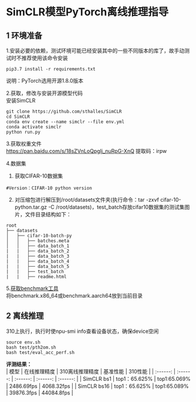 # SimCLR模型PyTorch离线推理指导

## 1 环境准备 

1.安装必要的依赖，测试环境可能已经安装其中的一些不同版本的库了，故手动测试时不推荐使用该命令安装  
```
pip3.7 install -r requirements.txt  
```
说明：PyTorch选用开源1.8.0版本



2.获取，修改与安装开源模型代码  
安装SimCLR
```shell
git clone https://github.com/sthalles/SimCLR
cd SimCLR
conda env create --name simclr --file env.yml
conda activate simclr
python run.py
```

3.获取权重文件  
  https://pan.baidu.com/s/18sZVnLoQpgIj_nuRpG-XnQ
  提取码：irpw 

4.数据集     
1. 获取CIFAR-10数据集
```
#Version：CIFAR-10 python version
```
2. 对压缩包进行解压到/root/datasets文件夹(执行命令：tar -zxvf cifar-10-python.tar.gz -C /root/datasets)，test_batch存放cifar10数据集的测试集图片，文件目录结构如下：
```
root
├── datasets
│   ├── cifar-10-batch-py
│   │   ├── batches.meta
│   │   ├── data_batch_1
|   |   ├── data_batch_2
|   |   ├── data_batch_3
|   |   ├── data_batch_4
|   |   ├── data_batch_5
|   |   ├── test_batch
|   |   ├── readme.html
```

5.[获取benchmark工具](https://support.huawei.com/enterprise/zh/ascend-computing/cann-pid-251168373/software/)  
将benchmark.x86_64或benchmark.aarch64放到当前目录  

## 2 离线推理 

310上执行，执行时使npu-smi info查看设备状态，确保device空闲  
```
source env.sh
bash test/pth2om.sh  
bash test/eval_acc_perf.sh   
```
 **评测结果：**   
| 模型      | 在线推理精度  | 310离线推理精度  | 基准性能    | 310性能    |
| :------: | :------: | :------: | :------:  | :------:  | 
| SimCLR bs1  | top1：65.625% | top1:65.069% |  2486.69fps | 4068.32fps | 
| SimCLR bs16 | top1：65.625% | top1:65.089% | 39876.3fps | 44084.8fps | 



